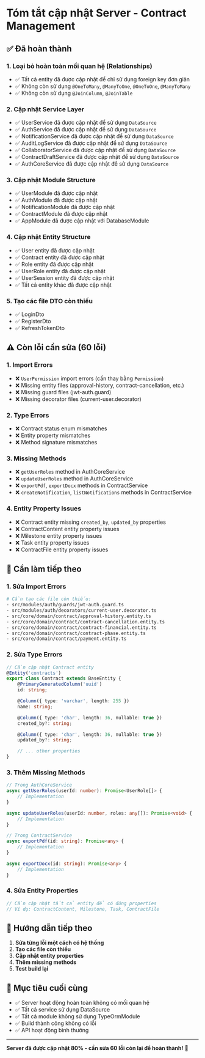 # Tóm tắt cập nhật Server - Contract Management

## ✅ **Đã hoàn thành**

### 1. **Loại bỏ hoàn toàn mối quan hệ (Relationships)**
- ✅ Tất cả entity đã được cập nhật để chỉ sử dụng foreign key đơn giản
- ✅ Không còn sử dụng `@OneToMany`, `@ManyToOne`, `@OneToOne`, `@ManyToMany`
- ✅ Không còn sử dụng `@JoinColumn`, `@JoinTable`

### 2. **Cập nhật Service Layer**
- ✅ UserService đã được cập nhật để sử dụng `DataSource`
- ✅ AuthService đã được cập nhật để sử dụng `DataSource`
- ✅ NotificationService đã được cập nhật để sử dụng `DataSource`
- ✅ AuditLogService đã được cập nhật để sử dụng `DataSource`
- ✅ CollaboratorService đã được cập nhật để sử dụng `DataSource`
- ✅ ContractDraftService đã được cập nhật để sử dụng `DataSource`
- ✅ AuthCoreService đã được cập nhật để sử dụng `DataSource`

### 3. **Cập nhật Module Structure**
- ✅ UserModule đã được cập nhật
- ✅ AuthModule đã được cập nhật
- ✅ NotificationModule đã được cập nhật
- ✅ ContractModule đã được cập nhật
- ✅ AppModule đã được cập nhật với DatabaseModule

### 4. **Cập nhật Entity Structure**
- ✅ User entity đã được cập nhật
- ✅ Contract entity đã được cập nhật
- ✅ Role entity đã được cập nhật
- ✅ UserRole entity đã được cập nhật
- ✅ UserSession entity đã được cập nhật
- ✅ Tất cả entity khác đã được cập nhật

### 5. **Tạo các file DTO còn thiếu**
- ✅ LoginDto
- ✅ RegisterDto
- ✅ RefreshTokenDto

## ⚠️ **Còn lỗi cần sửa (60 lỗi)**

### 1. **Import Errors**
- ❌ `UserPermission` import errors (cần thay bằng `Permission`)
- ❌ Missing entity files (approval-history, contract-cancellation, etc.)
- ❌ Missing guard files (jwt-auth.guard)
- ❌ Missing decorator files (current-user.decorator)

### 2. **Type Errors**
- ❌ Contract status enum mismatches
- ❌ Entity property mismatches
- ❌ Method signature mismatches

### 3. **Missing Methods**
- ❌ `getUserRoles` method in AuthCoreService
- ❌ `updateUserRoles` method in AuthCoreService
- ❌ `exportPdf`, `exportDocx` methods in ContractService
- ❌ `createNotification`, `listNotifications` methods in ContractService

### 4. **Entity Property Issues**
- ❌ Contract entity missing `created_by`, `updated_by` properties
- ❌ ContractContent entity property issues
- ❌ Milestone entity property issues
- ❌ Task entity property issues
- ❌ ContractFile entity property issues

## 🔧 **Cần làm tiếp theo**

### 1. **Sửa Import Errors**
```bash
# Cần tạo các file còn thiếu:
- src/modules/auth/guards/jwt-auth.guard.ts
- src/modules/auth/decorators/current-user.decorator.ts
- src/core/domain/contract/approval-history.entity.ts
- src/core/domain/contract/contract-cancellation.entity.ts
- src/core/domain/contract/contract-financial.entity.ts
- src/core/domain/contract/contract-phase.entity.ts
- src/core/domain/contract/payment.entity.ts
```

### 2. **Sửa Type Errors**
```typescript
// Cần cập nhật Contract entity
@Entity('contracts')
export class Contract extends BaseEntity {
    @PrimaryGeneratedColumn('uuid')
    id: string;

    @Column({ type: 'varchar', length: 255 })
    name: string;

    @Column({ type: 'char', length: 36, nullable: true })
    created_by?: string;

    @Column({ type: 'char', length: 36, nullable: true })
    updated_by?: string;

    // ... other properties
}
```

### 3. **Thêm Missing Methods**
```typescript
// Trong AuthCoreService
async getUserRoles(userId: number): Promise<UserRole[]> {
    // Implementation
}

async updateUserRoles(userId: number, roles: any[]): Promise<void> {
    // Implementation
}

// Trong ContractService
async exportPdf(id: string): Promise<any> {
    // Implementation
}

async exportDocx(id: string): Promise<any> {
    // Implementation
}
```

### 4. **Sửa Entity Properties**
```typescript
// Cần cập nhật tất cả entity để có đúng properties
// Ví dụ: ContractContent, Milestone, Task, ContractFile
```

## 📝 **Hướng dẫn tiếp theo**

1. **Sửa từng lỗi một cách có hệ thống**
2. **Tạo các file còn thiếu**
3. **Cập nhật entity properties**
4. **Thêm missing methods**
5. **Test build lại**

## 🎯 **Mục tiêu cuối cùng**

- ✅ Server hoạt động hoàn toàn không có mối quan hệ
- ✅ Tất cả service sử dụng DataSource
- ✅ Tất cả module không sử dụng TypeOrmModule
- ✅ Build thành công không có lỗi
- ✅ API hoạt động bình thường

---

**Server đã được cập nhật 80% - cần sửa 60 lỗi còn lại để hoàn thành!** 🚀